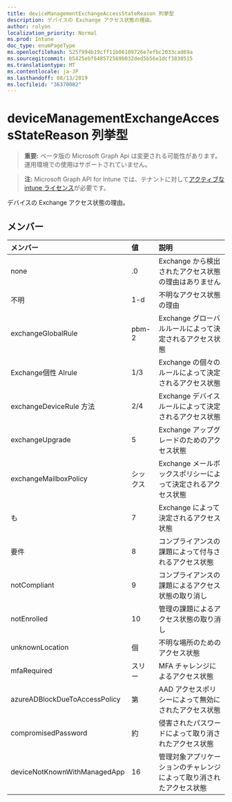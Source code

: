 ```yaml
---
title: deviceManagementExchangeAccessStateReason 列挙型
description: デバイスの Exchange アクセス状態の理由。
author: rolyon
localization_priority: Normal
ms.prod: Intune
doc_type: enumPageType
ms.openlocfilehash: 525f994b19cff11b06109726e7efbc2033cad69a
ms.sourcegitcommit: b5425ebf648572569b032ded5b56e1dcf3830515
ms.translationtype: MT
ms.contentlocale: ja-JP
ms.lasthandoff: 08/13/2019
ms.locfileid: "36370082"
---
```

# <a name="devicemanagementexchangeaccessstatereason-enum-type"></a>deviceManagementExchangeAccessStateReason 列挙型

> **重要:** ベータ版の Microsoft Graph Api は変更される可能性があります。運用環境での使用はサポートされていません。

> **注:** Microsoft Graph API for Intune では、テナントに対して[アクティブな intune ライセンス](https://go.microsoft.com/fwlink/?linkid=839381)が必要です。

デバイスの Exchange アクセス状態の理由。

## <a name="members"></a>メンバー
|メンバー|値|説明|
|:---|:---|:---|
|none|.0|Exchange から検出されたアクセス状態の理由はありません|
|不明|1-d|不明なアクセス状態の理由|
|exchangeGlobalRule|pbm-2|Exchange グローバルルールによって決定されるアクセス状態|
|Exchange個性 Alrule|1/3|Exchange の個々のルールによって決定されるアクセス状態|
|exchangeDeviceRule 方法|2/4|Exchange デバイスルールによって決定されるアクセス状態|
|exchangeUpgrade|5|Exchange アップグレードのためのアクセス状態|
|exchangeMailboxPolicy|シックス|Exchange メールボックスポリシーによって決定されるアクセス状態|
|も|7|Exchange によって決定されるアクセス状態|
|要件|8 |コンプライアンスの課題によって付与されるアクセス状態|
|notCompliant|9 |コンプライアンスの課題によるアクセス状態の取り消し|
|notEnrolled|10 |管理の課題によるアクセス状態の取り消し|
|unknownLocation|個|不明な場所のためのアクセス状態|
|mfaRequired|スリー|MFA チャレンジによるアクセス状態|
|azureADBlockDueToAccessPolicy|第|AAD アクセスポリシーによって無効にされたアクセス状態|
|compromisedPassword|約|侵害されたパスワードによって取り消されたアクセス状態|
|deviceNotKnownWithManagedApp|16|管理対象アプリケーションのチャレンジによって取り消されたアクセス状態|



